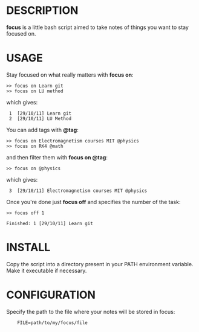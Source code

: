 # DESCRIPTION

**focus** is a little bash script aimed to take notes of things you want to stay focused on.

# USAGE

Stay focused on what really matters with **focus on**:

    >> focus on Learn git
    >> focus on LU method

which gives:

     1  [29/10/11] Learn git
     2  [29/10/11] LU Method

You can add tags with **@tag**:

    >> focus on Electromagnetism courses MIT @physics
    >> focus on RK4 @math


and then filter them with **focus on @tag**:

    >> focus on @physics

which gives:

     3  [29/10/11] Electromagnetism courses MIT @physics

Once you're done just **focus off** and specifies the number of the task:

    >> focus off 1

    Finished: 1 [29/10/11] Learn git


# INSTALL

Copy the script into a directory present in your PATH environment variable. Make it executable if necessary.

# CONFIGURATION

Specify the path to the file where your notes will be stored in focus:

        FILE=path/to/my/focus/file
